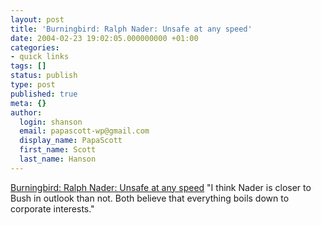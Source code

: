 ```yaml
---
layout: post
title: 'Burningbird: Ralph Nader: Unsafe at any speed'
date: 2004-02-23 19:02:05.000000000 +01:00
categories:
- quick links
tags: []
status: publish
type: post
published: true
meta: {}
author:
  login: shanson
  email: papascott-wp@gmail.com
  display_name: PapaScott
  first_name: Scott
  last_name: Hanson
---
```

<p><a title="Take away corporations, and both would fall over.I" href="http://weblog.burningbird.net/fires/politics/ralph_nader_unsafe_at_any_speed.htm">Burningbird: Ralph Nader: Unsafe at any speed</a> "I think Nader is closer to Bush in outlook than not. Both believe that everything boils down to corporate interests."</p>
